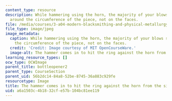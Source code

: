 ```yaml
---
content_type: resource
description: While hammering using the horn, the majority of your blows should be
  around the circumference of the piece, not on the faces.
file: /media/courses/3-a04-modern-blacksmithing-and-physical-metallurgy-fall-2008/a6a1503c4b1832cfe57b104bc81ee119_066.jpg
file_type: image/jpeg
image_metadata:
  caption: While hammering using the horn, the majority of your blows should be around
    the circumference of the piece, not on the faces.
  credit: 'Credit: Image courtesy of MIT OpenCourseWare.'
  image-alt: The hammer comes in to hit the ring against the horn from the side.
learning_resource_types: []
ocw_type: OCWImage
parent_title: bottleopener2
parent_type: CourseSection
parent_uid: 56b2dc14-84a8-52be-8745-36a883c929fe
resourcetype: Image
title: The hammer comes in to hit the ring against the horn from the side
uid: a6a1503c-4b18-32cf-e57b-104bc81ee119
---
```


